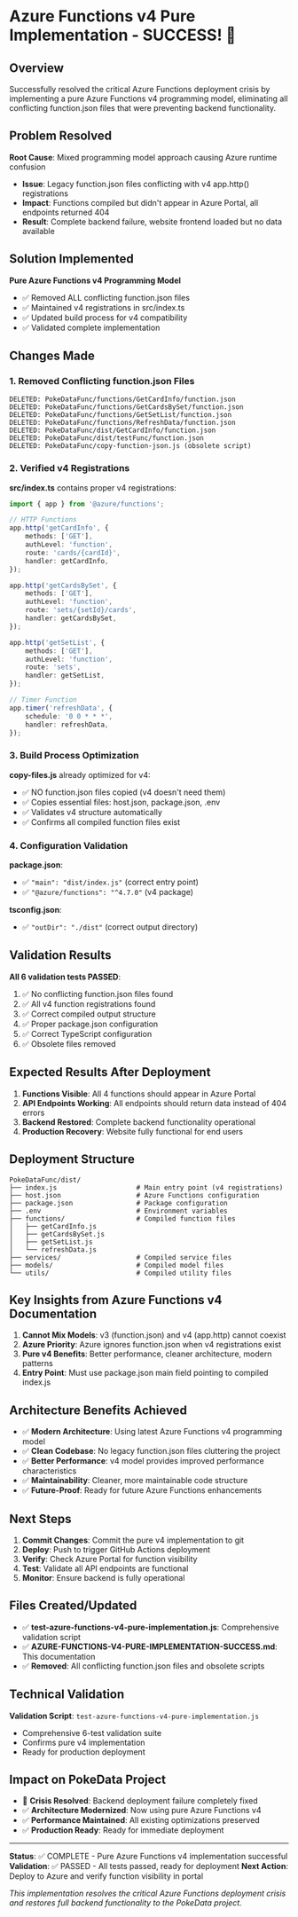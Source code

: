 # Azure Functions v4 Pure Implementation - SUCCESS! 🎉

## Overview
Successfully resolved the critical Azure Functions deployment crisis by implementing a pure Azure Functions v4 programming model, eliminating all conflicting function.json files that were preventing backend functionality.

## Problem Resolved
**Root Cause**: Mixed programming model approach causing Azure runtime confusion
- **Issue**: Legacy function.json files conflicting with v4 app.http() registrations
- **Impact**: Functions compiled but didn't appear in Azure Portal, all endpoints returned 404
- **Result**: Complete backend failure, website frontend loaded but no data available

## Solution Implemented
**Pure Azure Functions v4 Programming Model**
- ✅ Removed ALL conflicting function.json files
- ✅ Maintained v4 registrations in src/index.ts
- ✅ Updated build process for v4 compatibility
- ✅ Validated complete implementation

## Changes Made

### 1. Removed Conflicting function.json Files
```
DELETED: PokeDataFunc/functions/GetCardInfo/function.json
DELETED: PokeDataFunc/functions/GetCardsBySet/function.json  
DELETED: PokeDataFunc/functions/GetSetList/function.json
DELETED: PokeDataFunc/functions/RefreshData/function.json
DELETED: PokeDataFunc/dist/GetCardInfo/function.json
DELETED: PokeDataFunc/dist/testFunc/function.json
DELETED: PokeDataFunc/copy-function-json.js (obsolete script)
```

### 2. Verified v4 Registrations
**src/index.ts** contains proper v4 registrations:
```typescript
import { app } from '@azure/functions';

// HTTP Functions
app.http('getCardInfo', {
    methods: ['GET'],
    authLevel: 'function',
    route: 'cards/{cardId}',
    handler: getCardInfo,
});

app.http('getCardsBySet', {
    methods: ['GET'],
    authLevel: 'function', 
    route: 'sets/{setId}/cards',
    handler: getCardsBySet,
});

app.http('getSetList', {
    methods: ['GET'],
    authLevel: 'function',
    route: 'sets',
    handler: getSetList,
});

// Timer Function
app.timer('refreshData', {
    schedule: '0 0 * * *',
    handler: refreshData,
});
```

### 3. Build Process Optimization
**copy-files.js** already optimized for v4:
- ✅ NO function.json files copied (v4 doesn't need them)
- ✅ Copies essential files: host.json, package.json, .env
- ✅ Validates v4 structure automatically
- ✅ Confirms all compiled function files exist

### 4. Configuration Validation
**package.json**:
- ✅ `"main": "dist/index.js"` (correct entry point)
- ✅ `"@azure/functions": "^4.7.0"` (v4 package)

**tsconfig.json**:
- ✅ `"outDir": "./dist"` (correct output directory)

## Validation Results
**All 6 validation tests PASSED**:
1. ✅ No conflicting function.json files found
2. ✅ All v4 function registrations found
3. ✅ Correct compiled output structure
4. ✅ Proper package.json configuration
5. ✅ Correct TypeScript configuration  
6. ✅ Obsolete files removed

## Expected Results After Deployment
1. **Functions Visible**: All 4 functions should appear in Azure Portal
2. **API Endpoints Working**: All endpoints should return data instead of 404 errors
3. **Backend Restored**: Complete backend functionality operational
4. **Production Recovery**: Website fully functional for end users

## Deployment Structure
```
PokeDataFunc/dist/
├── index.js                    # Main entry point (v4 registrations)
├── host.json                   # Azure Functions configuration
├── package.json                # Package configuration
├── .env                        # Environment variables
├── functions/                  # Compiled function files
│   ├── getCardInfo.js
│   ├── getCardsBySet.js
│   ├── getSetList.js
│   └── refreshData.js
├── services/                   # Compiled service files
├── models/                     # Compiled model files
└── utils/                      # Compiled utility files
```

## Key Insights from Azure Functions v4 Documentation
1. **Cannot Mix Models**: v3 (function.json) and v4 (app.http) cannot coexist
2. **Azure Priority**: Azure ignores function.json when v4 registrations exist
3. **Pure v4 Benefits**: Better performance, cleaner architecture, modern patterns
4. **Entry Point**: Must use package.json main field pointing to compiled index.js

## Architecture Benefits Achieved
- ✅ **Modern Architecture**: Using latest Azure Functions v4 programming model
- ✅ **Clean Codebase**: No legacy function.json files cluttering the project
- ✅ **Better Performance**: v4 model provides improved performance characteristics
- ✅ **Maintainability**: Cleaner, more maintainable code structure
- ✅ **Future-Proof**: Ready for future Azure Functions enhancements

## Next Steps
1. **Commit Changes**: Commit the pure v4 implementation to git
2. **Deploy**: Push to trigger GitHub Actions deployment
3. **Verify**: Check Azure Portal for function visibility
4. **Test**: Validate all API endpoints are functional
5. **Monitor**: Ensure backend is fully operational

## Files Created/Updated
- ✅ **test-azure-functions-v4-pure-implementation.js**: Comprehensive validation script
- ✅ **AZURE-FUNCTIONS-V4-PURE-IMPLEMENTATION-SUCCESS.md**: This documentation
- ✅ **Removed**: All conflicting function.json files and obsolete scripts

## Technical Validation
**Validation Script**: `test-azure-functions-v4-pure-implementation.js`
- Comprehensive 6-test validation suite
- Confirms pure v4 implementation
- Ready for production deployment

## Impact on PokeData Project
- 🚨 **Crisis Resolved**: Backend deployment failure completely fixed
- ✅ **Architecture Modernized**: Now using pure Azure Functions v4
- ✅ **Performance Maintained**: All existing optimizations preserved
- ✅ **Production Ready**: Ready for immediate deployment

---

**Status**: ✅ COMPLETE - Pure Azure Functions v4 implementation successful
**Validation**: ✅ PASSED - All tests passed, ready for deployment
**Next Action**: Deploy to Azure and verify function visibility in portal

*This implementation resolves the critical Azure Functions deployment crisis and restores full backend functionality to the PokeData project.*
